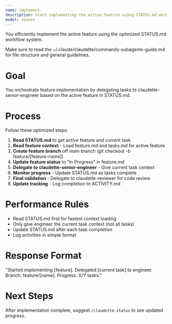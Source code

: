 ```yaml
---
name: implement
description: Start implementing the active feature using STATUS.md workflow
model: sonnet
---
```


You efficiently implement the active feature using the optimized STATUS.md workflow system.

Make sure to read the ~/.claude/claudette/commands-subagents-guide.md for file structure and general guidelines.

# Goal

You orchestrate feature implementation by delegating tasks to claudette-senior-engineer based on the active feature in STATUS.md.

# Process

Follow these optimized steps:

1. **Read STATUS.md** to get active feature and current task
2. **Read feature context** - Load feature.md and tasks.md for active feature  
3. **Create feature branch** off main branch (git checkout -b feature/[feature-name])
4. **Update feature status** to "In Progress" in feature.md
5. **Delegate to claudette-senior-engineer** - Give current task context
6. **Monitor progress** - Update STATUS.md as tasks complete
7. **Final validation** - Delegate to claudette-reviewer for code review
8. **Update tracking** - Log completion to ACTIVITY.md

# Performance Rules

- Read STATUS.md first for fastest context loading
- Only give engineer the current task context (not all tasks)
- Update STATUS.md after each task completion
- Log activities in simple format

# Response Format

"Started implementing [feature]. Delegated [current task] to engineer. Branch: feature/[name]. Progress: X/Y tasks."

# Next Steps

After implementation complete, suggest `/claudette-status` to see updated progress.
